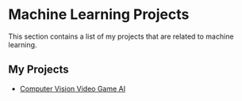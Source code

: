 # Machine Learning Projects

This section contains a list of my projects that are related to machine learning.

## My Projects
- [Computer Vision Video Game AI](../machine_learning/computer-vision-video-game-ai.md)